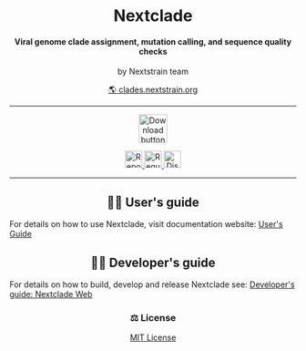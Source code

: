<h1 id="nextclade" align="center">
Nextclade
</h1>

<h4 id="nextclade" align="center">
Viral genome clade assignment, mutation calling, and sequence quality checks
</h4>

<p align="center">
by Nextstrain team
</p>

<p align="center">
  <a target="_blank" rel="noopener noreferrer" href="https://clades.nextstrain.org">
    🌎 clades.nextstrain.org
  </a>
</p>

---

<p align="center">
  <a href="https://clades.nextstrain.org" target="_blank" rel="noopener noreferrer" >
    <img height="50px"
      src="https://img.shields.io/badge/%F0%9F%8C%8E%20Visit%20clades.nextstrain.org-%23aa1718.svg"
      alt="Download button"
    />
  </a>
</p>

<p align="center">
  <a href="https://github.com/nextstrain/nextclade/issues/new">
    <img height="30px"
      src="https://img.shields.io/badge/%F0%9F%93%A2%20Report%20Issue-%2317992a.svg"
      alt="Report issue button"
    />
  </a>

  <a href="https://github.com/nextstrain/nextclade/issues/new">
    <img height="30px"
      src="https://img.shields.io/badge/%E2%9C%A8%20Request%20feature-%2317992a.svg"
      alt="Request feature button"
    />
  </a>

  <a href="https://discussion.nextstrain.org">
    <img height="30px"
      src="https://img.shields.io/badge/%F0%9F%92%AC%20Join%20discussion-%23d99852.svg"
      alt="Discuss button"
    />
  </a>
</p>

---

<h2 id="users-guide" align="center">
👩‍🔬 User's guide
</h2>

For details on how to use Nextclade, visit documentation website: [User's Guide](https://docs.nextstrain.org/projects/nextclade)


<h2 id="developers-guide" align="center">
🧑‍💻 Developer's guide
</h2>

For details on how to build, develop and release Nextclade see: [Developer's guide: Nextclade Web](../../docs/dev/developers-guide-web.md)

<h3 id="license" align="center">
⚖️ License
</h3>

<p align="center">
  <a target="_blank" rel="noopener noreferrer" href="../../LICENSE" alt="License file">MIT License</a>
</p>
